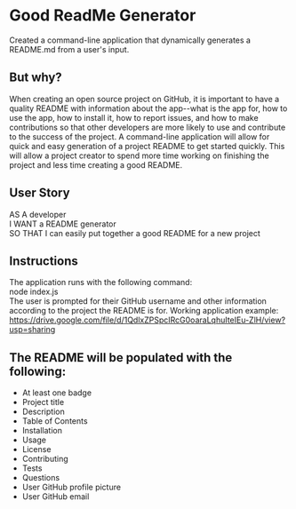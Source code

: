# Good ReadMe Generator	

Created a command-line application that dynamically generates a README.md from a user's input. 


## But why?
When creating an open source project on GitHub, it is important to have a quality README with information about the app--what is the app for, how to use the app, how to install it, how to report issues, and how to make contributions so that other developers are more likely to use and contribute to the success of the project. A command-line application will allow for quick and easy generation of a project README to get started quickly. This will allow a project creator to spend more time working on finishing the project and less time creating a good README.	


## User Story
AS A developer	
I WANT a README generator	
SO THAT I can easily put together a good README for a new project	

## Instructions	
The application runs with the following command:	
node index.js	
The user is prompted for their GitHub username and other information according to the project the README is for.
Working application example: https://drive.google.com/file/d/1QdlxZPSpcIRcG0oaraLqhuIteIEu-ZlH/view?usp=sharing	

## The README will be populated with the following:	
* At least one badge	
* Project title	
* Description	
* Table of Contents	
* Installation	
* Usage	
* License	
* Contributing	
* Tests	
* Questions	
* User GitHub profile picture	
* User GitHub email